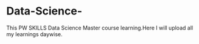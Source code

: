 # Data-Science-
This PW SKILLS Data Science Master course learning.Here I will upload all my learnings daywise.
